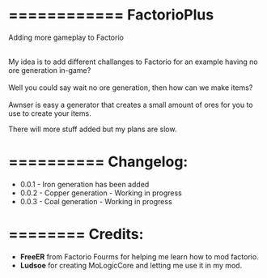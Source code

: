 ============
FactorioPlus
============

Adding more gameplay to Factorio

<br>My idea is to add different challanges to Factorio for an example having no ore generation in-game?</br>
<br>Well you could say wait no ore generation, then how can we make items?</br>
<br>Awnser is easy a generator that creates a small amount of ores for you to use to create your items.</br>

There will more stuff added but my plans are slow.

==========
Changelog:
==========

<ul>
  <li>0.0.1 - Iron generation has been added</li>
  <li>0.0.2 - Copper generation - Working in progress</li>
  <li>0.0.3 - Coal generation - Working in progress</li>
</ul>

========
Credits:
========
<ul>
  <li><b>FreeER</b> from Factorio Fourms for helping me learn how to mod factorio.</li>
  <li><b>Ludsoe</b> for creating MoLogicCore and letting me use it in my mod.</li>
</ul>
